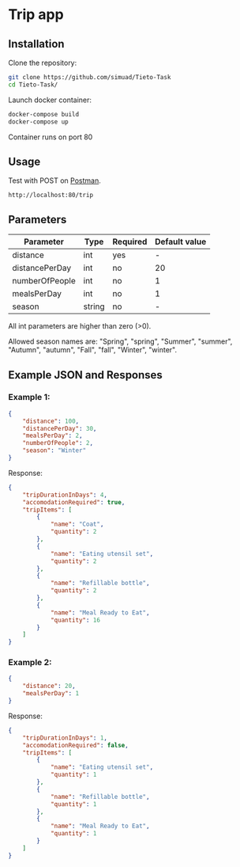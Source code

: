 ﻿# Trip app
## Installation
Clone the repository:
```bash
git clone https://github.com/simuad/Tieto-Task
cd Tieto-Task/
```
Launch docker container:
```bash
docker-compose build
docker-compose up
```

Container runs on port 80

## Usage
Test with POST on [Postman](https://www.postman.com/).
```
http://localhost:80/trip
```

## Parameters
| Parameter      | Type        | Required| Default value|  
|----------------|-------------|---------|--------------|
| distance       | int         | yes     | -            |
| distancePerDay | int         | no      | 20           |
| numberOfPeople | int         | no      | 1            |
| mealsPerDay    | int         | no      | 1            |
| season         | string      | no      | -            |

All int parameters are higher than zero (>0).

Allowed season names are: "Spring", "spring", "Summer", "summer", "Autumn", "autumn", "Fall", "fall", "Winter", "winter".

## Example JSON and Responses

### Example 1:
```JSON
{
    "distance": 100,
    "distancePerDay": 30,
    "mealsPerDay": 2,
    "numberOfPeople": 2,
    "season": "Winter"
}
```
Response:
```JSON
{
    "tripDurationInDays": 4,
    "accomodationRequired": true,
    "tripItems": [
        {
            "name": "Coat",
            "quantity": 2
        },
        {
            "name": "Eating utensil set",
            "quantity": 2
        },
        {
            "name": "Refillable bottle",
            "quantity": 2
        },
        {
            "name": "Meal Ready to Eat",
            "quantity": 16
        }
    ]
}
```
### Example 2:
```JSON
{
    "distance": 20,
    "mealsPerDay": 1
}
```
Response:
```JSON
{
    "tripDurationInDays": 1,
    "accomodationRequired": false,
    "tripItems": [
        {
            "name": "Eating utensil set",
            "quantity": 1
        },
        {
            "name": "Refillable bottle",
            "quantity": 1
        },
        {
            "name": "Meal Ready to Eat",
            "quantity": 1
        }
    ]
}
```